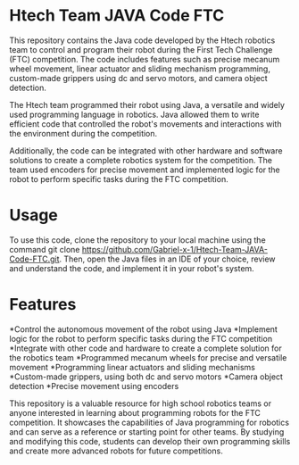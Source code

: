 # Htech Team JAVA Code FTC

This repository contains the Java code developed by the Htech robotics team to control and program their robot during the First Tech Challenge (FTC) competition. The code includes features such as precise mecanum wheel movement, linear actuator and sliding mechanism programming, custom-made grippers using dc and servo motors, and camera object detection.

The Htech team programmed their robot using Java, a versatile and widely used programming language in robotics. Java allowed them to write efficient code that controlled the robot's movements and interactions with the environment during the competition.

Additionally, the code can be integrated with other hardware and software solutions to create a complete robotics system for the competition. The team used encoders for precise movement and implemented logic for the robot to perform specific tasks during the FTC competition.
# Usage

To use this code, clone the repository to your local machine using the command git clone https://github.com/Gabriel-x-1/Htech-Team-JAVA-Code-FTC.git. Then, open the Java files in an IDE of your choice, review and understand the code, and implement it in your robot's system.
# Features

*Control the autonomous movement of the robot using Java
*Implement logic for the robot to perform specific tasks during the FTC competition
*Integrate with other code and hardware to create a complete solution for the robotics team
*Programmed mecanum wheels for precise and versatile movement
*Programming linear actuators and sliding mechanisms
*Custom-made grippers, using both dc and servo motors
*Camera object detection
*Precise movement using encoders

This repository is a valuable resource for high school robotics teams or anyone interested in learning about programming robots for the FTC competition. It showcases the capabilities of Java programming for robotics and can serve as a reference or starting point for other teams. By studying and modifying this code, students can develop their own programming skills and create more advanced robots for future competitions.
